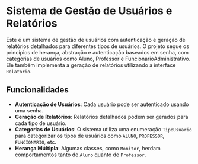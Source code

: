 # Sistema de Gestão de Usuários e Relatórios

Este é um sistema de gestão de usuários com autenticação e geração de relatórios detalhados para diferentes tipos de usuários. O projeto segue os princípios de herança, abstração e autenticação baseados em senha, com categorias de usuários como Aluno, Professor e FuncionarioAdministrativo. Ele também implementa a geração de relatórios utilizando a interface `Relatorio`.

## Funcionalidades

- **Autenticação de Usuários**: Cada usuário pode ser autenticado usando uma senha.
- **Geração de Relatórios**: Relatórios detalhados podem ser gerados para cada tipo de usuário.
- **Categorias de Usuários**: O sistema utiliza uma enumeração `TipoUsuario` para categorizar os tipos de usuários como `ALUNO`, `PROFESSOR`, `FUNCIONARIO`, etc.
- **Herança Múltipla**: Algumas classes, como `Monitor`, herdam comportamentos tanto de `Aluno` quanto de `Professor`.

